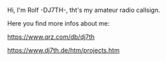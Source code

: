 Hi, I'm Rolf -DJ7TH-, tht's my amateur radio callsign.

Here you find more infos about me:

https://www.qrz.com/db/dj7th

https://www.dj7th.de/htm/projects.htm
